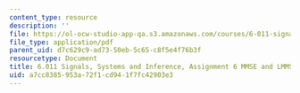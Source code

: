 ```yaml
---
content_type: resource
description: ''
file: https://ol-ocw-studio-app-qa.s3.amazonaws.com/courses/6-011-signals-systems-and-inference-spring-2018/a7cc8385953a72f1cd941f7fc42903e3_MIT6_011S18ps6.pdf
file_type: application/pdf
parent_uid: d7c629c9-ad73-50eb-5c65-c8f5e4f76b3f
resourcetype: Document
title: 6.011 Signals, Systems and Inference, Assignment 6 MMSE and LMMSE Estimation
uid: a7cc8385-953a-72f1-cd94-1f7fc42903e3
---
```

